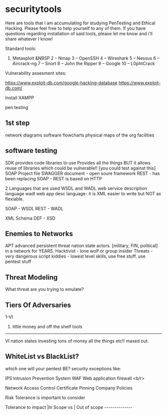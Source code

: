 # securitytools
Here are tools that I am accumulating for studying PenTesting and Ethical Hacking. 
Please feel free to help yourself to any of them. 
If you have questions regarding installation of said tools, please let me know and i'll share whatever I know!

Standard tools:
1. Metasploit &NBSP
2 – Nmap
3 – OpenSSH
4 – Wireshark
5 – Nessus
6 – Aircrack-ng
7 – Snort
8 – John the Ripper
9 – Google
10 – L0phtCrack

Vulnerability assesment sites:

https://www.exploit-db.com/google-hacking-database
https://www.exploit-db.com/

Install XAMPP

pen testing

1st step
------------
network diagrams 
software flowcharts
physical maps of the org facilities

software testing
---------------
SDK provides code libraries to use
Provides all the things BUT it allows reuse of libraries which could be vulnerable!! [you could test against this]
SOAP Project file
SWAGGER document - open soure framework 
REST - has been replacing SOAP - REST is based on HTTP 

2 Languages that are used
WSDL and WADL 
web service description language
wadl 
web app desc language- it is XML easier to write but NOT as flexiable.  

SOAP - WSDL
REST - WADL 

XML Schema DEF - XSD

Enemies to Networks
-----
APT advanced persistent threat nation state actors. [military, FIN, political] in a network for YEARS.
Hacktivist - lone wolf or group
insider Threats - very dangerous 
script kiddies - lowest level skills, use free stuff. use pentest stuff

Threat Modeling
------

What threat are you trying to emulate? 

Tiers Of Adversaries
-----
1-VI
1. little money and off the shelf tools 
____
VI nation states investing tons of money all the things etc!! maxed out. 

WhiteList vs BlackList? 
---
which one will your pentest BE? security exceptions like:

IPS 
  Intrusion Prevention System
WAF
  Web application firewall <b/r>
<p> Network Access Control
Certificate Pinning
Company Policies <p> 
  
  <p> Risk Tolerance is important to consider <p>
  Tolerance to impact
  |In Scope vs | Out of scope
  --------------
  
 
  


